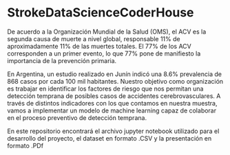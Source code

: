 # StrokeDataScienceCoderHouse
 
De acuerdo a la Organización Mundial de la Salud (OMS), el ACV es la segunda causa de muerte a nivel global, responsable 11% de aproximadamente 11% de las muertes totales.
El 77% de los ACV corresponden a un primer evento, lo que 77% pone de manifiesto la importancia de la prevención primaria.

En Argentina, un estudio realizado en Junín indicó una 8.6% prevalencia de 868 casos por cada 100 mil habitantes.
Nuestro objetivo como organización es trabajar en identificar los factores de riesgo que nos permitan una detección temprana de posibles casos de accidentes cerebrovasculares. 
A través de distintos indicadores con los que contamos en nuestra muestra, vamos a implementar un modelo de machine learning capaz de colaborar en el proceso preventivo de detección temprana.

En este repositorio encontrará el archivo jupyter notebook utilizado para el desarrollo del proyecto, el dataset en formato .CSV y la presentación en formato .PDf
